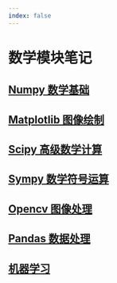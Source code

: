 ```yaml
---
index: false
---
```


# 数学模块笔记

## [Numpy 数学基础](./numpy.md)
## [Matplotlib 图像绘制](./matplotlib.md)
## [Scipy 高级数学计算](./scipy.md)
## [Sympy 数学符号运算](./sympy.md)
## [Opencv 图像处理](./opencv.md)
## [Pandas 数据处理](./pandas.md)
## [机器学习](./machine_learning.md)
